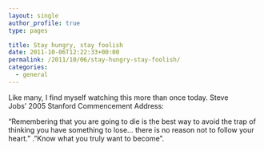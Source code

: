 ```yaml
---
layout: single
author_profile: true
type: pages

title: Stay hungry, stay foolish
date: 2011-10-06T12:22:33+00:00
permalink: /2011/10/06/stay-hungry-stay-foolish/
categories:
  - general
---
```

Like many, I find myself watching this more than once today. Steve Jobs&#8217; 2005 Stanford Commencement Address:

&#8220;Remembering that you are going to die is the best way to avoid the trap of thinking you have something to lose&#8230; there is no reason not to follow your heart.&#8221; .&#8221;Know what you truly want to become&#8221;.

&nbsp;
